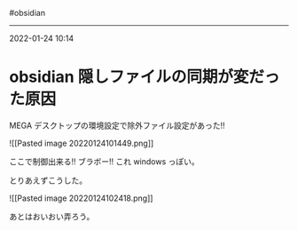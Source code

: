 #obsidian 

---
2022-01-24  10:14

# obsidian 隠しファイルの同期が変だった原因

MEGA デスクトップの環境設定で除外ファイル設定があった!!

![[Pasted image 20220124101449.png]]

ここで制御出来る!! ブラボー!!
これ windows っぽい。

とりあえずこうした。

![[Pasted image 20220124102418.png]]

あとはおいおい弄ろう。
